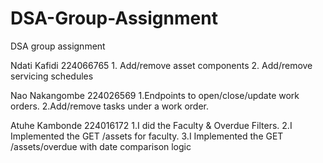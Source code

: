 # DSA-Group-Assignment
DSA group assignment

Ndati Kafidi 224066765
    1. Add/remove asset components
    2. Add/remove servicing schedules

Nao Nakangombe 224026569
    1.Endpoints to open/close/update work orders.
    2.Add/remove tasks under a work order.
    
Atuhe Kambonde 224016172
    1.I did the Faculty & Overdue Filters.
    2.I Implemented the GET /assets for faculty.
    3.I Implemented the  GET /assets/overdue with date comparison logic


